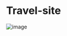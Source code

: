 # Travel-site
![image](https://user-images.githubusercontent.com/99132950/152846311-a3ef7c76-94d1-4c77-af95-a0143ed30a3d.png)

